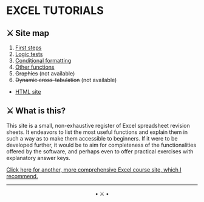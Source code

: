# **EXCEL TUTORIALS**

## ⚔️ Site map

1. [First steps](/premiers-pas.md)
2. [Logic tests](/tests-logiques.md)
3. [Conditional formatting](/mise-en-forme-conditionnelle.md)
4. [Other functions](/autres-fonctions.md)
5. ~~Graphics~~ (not available)
6. ~~Dynamic cross-tabulation~~ (not available)
* [HTML site](/index-html.md)


## ⚔️ What is this?

This site is a small, non-exhaustive register of Excel spreadsheet revision sheets. It endeavors to list the most useful functions and explain them in such a way as to make them accessible to beginners. If it were to be developed further, it would be to aim for completeness of the functionalities offered by the software, and perhaps even to offer practical exercises with explanatory answer keys.

[Click here for another, more comprehensive Excel course site, which I recommend.](https://www.excel-pratique.com/fr/formation-excel)


* * *

<center>• ⚔️ •</center>
